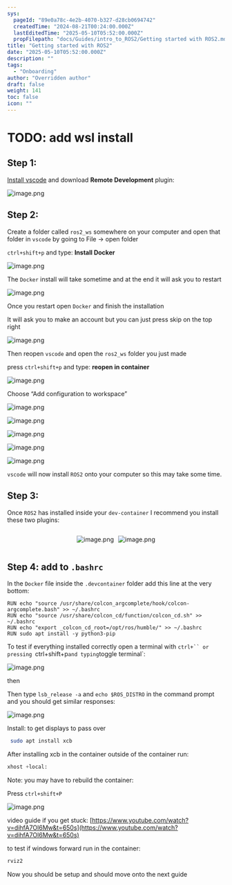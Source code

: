 ```yaml
---
sys:
  pageId: "89e0a78c-4e2b-4070-b327-d28cb0694742"
  createdTime: "2024-08-21T00:24:00.000Z"
  lastEditedTime: "2025-05-10T05:52:00.000Z"
  propFilepath: "docs/Guides/intro_to_ROS2/Getting started with ROS2.md"
title: "Getting started with ROS2"
date: "2025-05-10T05:52:00.000Z"
description: ""
tags:
  - "Onboarding"
author: "Overridden author"
draft: false
weight: 141
toc: false
icon: ""
---
```


# TODO: add wsl install

## Step 1:

[Install vscode](https://code.visualstudio.com/download) and download **Remote Development** plugin:

![image.png](https://prod-files-secure.s3.us-west-2.amazonaws.com/d518164a-d88e-44d1-a4ee-3adb3bd8bce0/efb52993-1881-4a40-b95e-6f020334f022/image.png?X-Amz-Algorithm=AWS4-HMAC-SHA256&X-Amz-Content-Sha256=UNSIGNED-PAYLOAD&X-Amz-Credential=ASIAZI2LB4667NAC5TCZ%2F20250511%2Fus-west-2%2Fs3%2Faws4_request&X-Amz-Date=20250511T140751Z&X-Amz-Expires=3600&X-Amz-Security-Token=IQoJb3JpZ2luX2VjEBEaCXVzLXdlc3QtMiJHMEUCIQDez4Hn2jyuibaLiIuyU3tUWhGnwhx4jj5HO3S9KYXcSwIgTdYUr4ntYs8YqIhCJsk5Br9m6cRmNZKPYTcXXLccTwYqiAQIuv%2F%2F%2F%2F%2F%2F%2F%2F%2F%2FARAAGgw2Mzc0MjMxODM4MDUiDL%2BGrkHMOBEJskD1FCrcA1pQ%2Br78%2BjurzCYA%2BI%2FjuQ%2BXH01GZeA9oCOiDuQrh12JAtyqZjHVidD5VjhsDbBlpkfrvfKRIsxKZMjMDF5xEtdhlhO1NYRAXP6biXaOAEpLy7jJbqe9MHbKq0%2BXN5KeH7ZhDkgRFxRprUpFlu31CQADM27yaLegbeUgIvDZF2A2qyKGudF9Jw4oagl4p8NOM45rwsk8fR9RFMo8i9Eb7qt%2Bknbd6Ng8gSlcDrYbVrMacQabYh3DtjATjMKGVd%2BecautPL%2BfDJoce5fdh%2BNa%2BSBOi9qJL%2FRS9ya6t5UQ9zqm6BTST4z%2BT4r9uByIShY94LVDFNhOqajGvfRsDtOSRmcx1BC8frLCtMiqn8W7mzAmlObrFTD4uR1DDnB2X2kMtqLZdWFhXkmwqD3iG3Ew34gVTqhxSJ2t%2BuRilRd5N2w5g4AA0sDxI%2B6Y4SeGz0mgo8DloYn4%2BIJmjgt4vKzQah0VQGspHG%2FbXStnwFbZnQmbkLqAdhZn93ufSIVaAcsthbhZKCs6wowziAfYzZQcg70JrPddoNGZ7eFU5OqUssPJUjUDIAarFdG4pghT5RTHK73wae0tk9XUxd0Jmj6%2BApMso0tEFOrDo9bperX%2BqPuDa8noqKJ3ipC942ZUMNDJgcEGOqUBR%2FdQ4DuXKmxqZ45pvykicEfYl7JCnW7R8xYDNkUAHFx%2BkOBiQzKYXL8x7jS%2BMQLSNdQdmzU2Z%2FZtGHiG%2Bx%2BHbdG70fhv5w0cPNz8e9VhyIWd%2BTOBjx1bGuTiY518oucBtZjXWjK2Bk5aw%2FdWsJpwaAvtijxWVH3VbikWmQ5ffAc8N9Om3rs%2FHrBi3EVzadJ7ybg1VAJUqt8OSZ7sfzVc%2B3%2FdWQjp&X-Amz-Signature=316b865b5a88caf515b9f772461fd7d30b5693dfeb1727b5272ac7cb182f5f03&X-Amz-SignedHeaders=host&x-id=GetObject)

## Step 2:

Create a folder called `ros2_ws` somewhere on your computer and open that folder in `vscode` by going to File → open folder 

`ctrl+shift+p` and type: **Install Docker**

![image.png](https://prod-files-secure.s3.us-west-2.amazonaws.com/d518164a-d88e-44d1-a4ee-3adb3bd8bce0/2269dc0e-1cd5-47ff-bceb-c04ad9b2eab0/image.png?X-Amz-Algorithm=AWS4-HMAC-SHA256&X-Amz-Content-Sha256=UNSIGNED-PAYLOAD&X-Amz-Credential=ASIAZI2LB4667NAC5TCZ%2F20250511%2Fus-west-2%2Fs3%2Faws4_request&X-Amz-Date=20250511T140751Z&X-Amz-Expires=3600&X-Amz-Security-Token=IQoJb3JpZ2luX2VjEBEaCXVzLXdlc3QtMiJHMEUCIQDez4Hn2jyuibaLiIuyU3tUWhGnwhx4jj5HO3S9KYXcSwIgTdYUr4ntYs8YqIhCJsk5Br9m6cRmNZKPYTcXXLccTwYqiAQIuv%2F%2F%2F%2F%2F%2F%2F%2F%2F%2FARAAGgw2Mzc0MjMxODM4MDUiDL%2BGrkHMOBEJskD1FCrcA1pQ%2Br78%2BjurzCYA%2BI%2FjuQ%2BXH01GZeA9oCOiDuQrh12JAtyqZjHVidD5VjhsDbBlpkfrvfKRIsxKZMjMDF5xEtdhlhO1NYRAXP6biXaOAEpLy7jJbqe9MHbKq0%2BXN5KeH7ZhDkgRFxRprUpFlu31CQADM27yaLegbeUgIvDZF2A2qyKGudF9Jw4oagl4p8NOM45rwsk8fR9RFMo8i9Eb7qt%2Bknbd6Ng8gSlcDrYbVrMacQabYh3DtjATjMKGVd%2BecautPL%2BfDJoce5fdh%2BNa%2BSBOi9qJL%2FRS9ya6t5UQ9zqm6BTST4z%2BT4r9uByIShY94LVDFNhOqajGvfRsDtOSRmcx1BC8frLCtMiqn8W7mzAmlObrFTD4uR1DDnB2X2kMtqLZdWFhXkmwqD3iG3Ew34gVTqhxSJ2t%2BuRilRd5N2w5g4AA0sDxI%2B6Y4SeGz0mgo8DloYn4%2BIJmjgt4vKzQah0VQGspHG%2FbXStnwFbZnQmbkLqAdhZn93ufSIVaAcsthbhZKCs6wowziAfYzZQcg70JrPddoNGZ7eFU5OqUssPJUjUDIAarFdG4pghT5RTHK73wae0tk9XUxd0Jmj6%2BApMso0tEFOrDo9bperX%2BqPuDa8noqKJ3ipC942ZUMNDJgcEGOqUBR%2FdQ4DuXKmxqZ45pvykicEfYl7JCnW7R8xYDNkUAHFx%2BkOBiQzKYXL8x7jS%2BMQLSNdQdmzU2Z%2FZtGHiG%2Bx%2BHbdG70fhv5w0cPNz8e9VhyIWd%2BTOBjx1bGuTiY518oucBtZjXWjK2Bk5aw%2FdWsJpwaAvtijxWVH3VbikWmQ5ffAc8N9Om3rs%2FHrBi3EVzadJ7ybg1VAJUqt8OSZ7sfzVc%2B3%2FdWQjp&X-Amz-Signature=d8e363af8f56d3f2fc48fc675f2063b8667598653fc8ff23ac399be9738699e2&X-Amz-SignedHeaders=host&x-id=GetObject)

The `Docker` install will take sometime and at the end it will ask you to restart

![image.png](https://prod-files-secure.s3.us-west-2.amazonaws.com/d518164a-d88e-44d1-a4ee-3adb3bd8bce0/ed233f78-be33-4b1f-b89c-9c346c0e961e/image.png?X-Amz-Algorithm=AWS4-HMAC-SHA256&X-Amz-Content-Sha256=UNSIGNED-PAYLOAD&X-Amz-Credential=ASIAZI2LB4667NAC5TCZ%2F20250511%2Fus-west-2%2Fs3%2Faws4_request&X-Amz-Date=20250511T140751Z&X-Amz-Expires=3600&X-Amz-Security-Token=IQoJb3JpZ2luX2VjEBEaCXVzLXdlc3QtMiJHMEUCIQDez4Hn2jyuibaLiIuyU3tUWhGnwhx4jj5HO3S9KYXcSwIgTdYUr4ntYs8YqIhCJsk5Br9m6cRmNZKPYTcXXLccTwYqiAQIuv%2F%2F%2F%2F%2F%2F%2F%2F%2F%2FARAAGgw2Mzc0MjMxODM4MDUiDL%2BGrkHMOBEJskD1FCrcA1pQ%2Br78%2BjurzCYA%2BI%2FjuQ%2BXH01GZeA9oCOiDuQrh12JAtyqZjHVidD5VjhsDbBlpkfrvfKRIsxKZMjMDF5xEtdhlhO1NYRAXP6biXaOAEpLy7jJbqe9MHbKq0%2BXN5KeH7ZhDkgRFxRprUpFlu31CQADM27yaLegbeUgIvDZF2A2qyKGudF9Jw4oagl4p8NOM45rwsk8fR9RFMo8i9Eb7qt%2Bknbd6Ng8gSlcDrYbVrMacQabYh3DtjATjMKGVd%2BecautPL%2BfDJoce5fdh%2BNa%2BSBOi9qJL%2FRS9ya6t5UQ9zqm6BTST4z%2BT4r9uByIShY94LVDFNhOqajGvfRsDtOSRmcx1BC8frLCtMiqn8W7mzAmlObrFTD4uR1DDnB2X2kMtqLZdWFhXkmwqD3iG3Ew34gVTqhxSJ2t%2BuRilRd5N2w5g4AA0sDxI%2B6Y4SeGz0mgo8DloYn4%2BIJmjgt4vKzQah0VQGspHG%2FbXStnwFbZnQmbkLqAdhZn93ufSIVaAcsthbhZKCs6wowziAfYzZQcg70JrPddoNGZ7eFU5OqUssPJUjUDIAarFdG4pghT5RTHK73wae0tk9XUxd0Jmj6%2BApMso0tEFOrDo9bperX%2BqPuDa8noqKJ3ipC942ZUMNDJgcEGOqUBR%2FdQ4DuXKmxqZ45pvykicEfYl7JCnW7R8xYDNkUAHFx%2BkOBiQzKYXL8x7jS%2BMQLSNdQdmzU2Z%2FZtGHiG%2Bx%2BHbdG70fhv5w0cPNz8e9VhyIWd%2BTOBjx1bGuTiY518oucBtZjXWjK2Bk5aw%2FdWsJpwaAvtijxWVH3VbikWmQ5ffAc8N9Om3rs%2FHrBi3EVzadJ7ybg1VAJUqt8OSZ7sfzVc%2B3%2FdWQjp&X-Amz-Signature=e577b4910ce42cfc2f29ce0a7826689e161d66a3a2de10348484a8cd439fe9d5&X-Amz-SignedHeaders=host&x-id=GetObject)

Once you restart open `Docker` and finish the installation

It will ask you to make an account but you can just press skip on the top right

![image.png](https://prod-files-secure.s3.us-west-2.amazonaws.com/d518164a-d88e-44d1-a4ee-3adb3bd8bce0/21010ad9-1659-4fd9-9f59-9932a09b2a3d/image.png?X-Amz-Algorithm=AWS4-HMAC-SHA256&X-Amz-Content-Sha256=UNSIGNED-PAYLOAD&X-Amz-Credential=ASIAZI2LB4667NAC5TCZ%2F20250511%2Fus-west-2%2Fs3%2Faws4_request&X-Amz-Date=20250511T140751Z&X-Amz-Expires=3600&X-Amz-Security-Token=IQoJb3JpZ2luX2VjEBEaCXVzLXdlc3QtMiJHMEUCIQDez4Hn2jyuibaLiIuyU3tUWhGnwhx4jj5HO3S9KYXcSwIgTdYUr4ntYs8YqIhCJsk5Br9m6cRmNZKPYTcXXLccTwYqiAQIuv%2F%2F%2F%2F%2F%2F%2F%2F%2F%2FARAAGgw2Mzc0MjMxODM4MDUiDL%2BGrkHMOBEJskD1FCrcA1pQ%2Br78%2BjurzCYA%2BI%2FjuQ%2BXH01GZeA9oCOiDuQrh12JAtyqZjHVidD5VjhsDbBlpkfrvfKRIsxKZMjMDF5xEtdhlhO1NYRAXP6biXaOAEpLy7jJbqe9MHbKq0%2BXN5KeH7ZhDkgRFxRprUpFlu31CQADM27yaLegbeUgIvDZF2A2qyKGudF9Jw4oagl4p8NOM45rwsk8fR9RFMo8i9Eb7qt%2Bknbd6Ng8gSlcDrYbVrMacQabYh3DtjATjMKGVd%2BecautPL%2BfDJoce5fdh%2BNa%2BSBOi9qJL%2FRS9ya6t5UQ9zqm6BTST4z%2BT4r9uByIShY94LVDFNhOqajGvfRsDtOSRmcx1BC8frLCtMiqn8W7mzAmlObrFTD4uR1DDnB2X2kMtqLZdWFhXkmwqD3iG3Ew34gVTqhxSJ2t%2BuRilRd5N2w5g4AA0sDxI%2B6Y4SeGz0mgo8DloYn4%2BIJmjgt4vKzQah0VQGspHG%2FbXStnwFbZnQmbkLqAdhZn93ufSIVaAcsthbhZKCs6wowziAfYzZQcg70JrPddoNGZ7eFU5OqUssPJUjUDIAarFdG4pghT5RTHK73wae0tk9XUxd0Jmj6%2BApMso0tEFOrDo9bperX%2BqPuDa8noqKJ3ipC942ZUMNDJgcEGOqUBR%2FdQ4DuXKmxqZ45pvykicEfYl7JCnW7R8xYDNkUAHFx%2BkOBiQzKYXL8x7jS%2BMQLSNdQdmzU2Z%2FZtGHiG%2Bx%2BHbdG70fhv5w0cPNz8e9VhyIWd%2BTOBjx1bGuTiY518oucBtZjXWjK2Bk5aw%2FdWsJpwaAvtijxWVH3VbikWmQ5ffAc8N9Om3rs%2FHrBi3EVzadJ7ybg1VAJUqt8OSZ7sfzVc%2B3%2FdWQjp&X-Amz-Signature=5babfcc88e966b52f2d5d43cb2a7133e1b8868b22671fcb1576d9d449f6eac64&X-Amz-SignedHeaders=host&x-id=GetObject)

Then reopen `vscode` and open the `ros2_ws` folder you just made

press `ctrl+shift+p` and type: **reopen in container**

![image.png](https://prod-files-secure.s3.us-west-2.amazonaws.com/d518164a-d88e-44d1-a4ee-3adb3bd8bce0/4e93b8c2-41ad-488c-8095-c74205196118/image.png?X-Amz-Algorithm=AWS4-HMAC-SHA256&X-Amz-Content-Sha256=UNSIGNED-PAYLOAD&X-Amz-Credential=ASIAZI2LB4667NAC5TCZ%2F20250511%2Fus-west-2%2Fs3%2Faws4_request&X-Amz-Date=20250511T140751Z&X-Amz-Expires=3600&X-Amz-Security-Token=IQoJb3JpZ2luX2VjEBEaCXVzLXdlc3QtMiJHMEUCIQDez4Hn2jyuibaLiIuyU3tUWhGnwhx4jj5HO3S9KYXcSwIgTdYUr4ntYs8YqIhCJsk5Br9m6cRmNZKPYTcXXLccTwYqiAQIuv%2F%2F%2F%2F%2F%2F%2F%2F%2F%2FARAAGgw2Mzc0MjMxODM4MDUiDL%2BGrkHMOBEJskD1FCrcA1pQ%2Br78%2BjurzCYA%2BI%2FjuQ%2BXH01GZeA9oCOiDuQrh12JAtyqZjHVidD5VjhsDbBlpkfrvfKRIsxKZMjMDF5xEtdhlhO1NYRAXP6biXaOAEpLy7jJbqe9MHbKq0%2BXN5KeH7ZhDkgRFxRprUpFlu31CQADM27yaLegbeUgIvDZF2A2qyKGudF9Jw4oagl4p8NOM45rwsk8fR9RFMo8i9Eb7qt%2Bknbd6Ng8gSlcDrYbVrMacQabYh3DtjATjMKGVd%2BecautPL%2BfDJoce5fdh%2BNa%2BSBOi9qJL%2FRS9ya6t5UQ9zqm6BTST4z%2BT4r9uByIShY94LVDFNhOqajGvfRsDtOSRmcx1BC8frLCtMiqn8W7mzAmlObrFTD4uR1DDnB2X2kMtqLZdWFhXkmwqD3iG3Ew34gVTqhxSJ2t%2BuRilRd5N2w5g4AA0sDxI%2B6Y4SeGz0mgo8DloYn4%2BIJmjgt4vKzQah0VQGspHG%2FbXStnwFbZnQmbkLqAdhZn93ufSIVaAcsthbhZKCs6wowziAfYzZQcg70JrPddoNGZ7eFU5OqUssPJUjUDIAarFdG4pghT5RTHK73wae0tk9XUxd0Jmj6%2BApMso0tEFOrDo9bperX%2BqPuDa8noqKJ3ipC942ZUMNDJgcEGOqUBR%2FdQ4DuXKmxqZ45pvykicEfYl7JCnW7R8xYDNkUAHFx%2BkOBiQzKYXL8x7jS%2BMQLSNdQdmzU2Z%2FZtGHiG%2Bx%2BHbdG70fhv5w0cPNz8e9VhyIWd%2BTOBjx1bGuTiY518oucBtZjXWjK2Bk5aw%2FdWsJpwaAvtijxWVH3VbikWmQ5ffAc8N9Om3rs%2FHrBi3EVzadJ7ybg1VAJUqt8OSZ7sfzVc%2B3%2FdWQjp&X-Amz-Signature=a1ae3b82de3901c1f1d59a799ea2f64c8d5c68808b740a482463b7b1f29fefdf&X-Amz-SignedHeaders=host&x-id=GetObject)

Choose “Add configuration to workspace”

![image.png](https://prod-files-secure.s3.us-west-2.amazonaws.com/d518164a-d88e-44d1-a4ee-3adb3bd8bce0/9560b282-5060-4989-ba37-97e7b2c22476/image.png?X-Amz-Algorithm=AWS4-HMAC-SHA256&X-Amz-Content-Sha256=UNSIGNED-PAYLOAD&X-Amz-Credential=ASIAZI2LB4667NAC5TCZ%2F20250511%2Fus-west-2%2Fs3%2Faws4_request&X-Amz-Date=20250511T140751Z&X-Amz-Expires=3600&X-Amz-Security-Token=IQoJb3JpZ2luX2VjEBEaCXVzLXdlc3QtMiJHMEUCIQDez4Hn2jyuibaLiIuyU3tUWhGnwhx4jj5HO3S9KYXcSwIgTdYUr4ntYs8YqIhCJsk5Br9m6cRmNZKPYTcXXLccTwYqiAQIuv%2F%2F%2F%2F%2F%2F%2F%2F%2F%2FARAAGgw2Mzc0MjMxODM4MDUiDL%2BGrkHMOBEJskD1FCrcA1pQ%2Br78%2BjurzCYA%2BI%2FjuQ%2BXH01GZeA9oCOiDuQrh12JAtyqZjHVidD5VjhsDbBlpkfrvfKRIsxKZMjMDF5xEtdhlhO1NYRAXP6biXaOAEpLy7jJbqe9MHbKq0%2BXN5KeH7ZhDkgRFxRprUpFlu31CQADM27yaLegbeUgIvDZF2A2qyKGudF9Jw4oagl4p8NOM45rwsk8fR9RFMo8i9Eb7qt%2Bknbd6Ng8gSlcDrYbVrMacQabYh3DtjATjMKGVd%2BecautPL%2BfDJoce5fdh%2BNa%2BSBOi9qJL%2FRS9ya6t5UQ9zqm6BTST4z%2BT4r9uByIShY94LVDFNhOqajGvfRsDtOSRmcx1BC8frLCtMiqn8W7mzAmlObrFTD4uR1DDnB2X2kMtqLZdWFhXkmwqD3iG3Ew34gVTqhxSJ2t%2BuRilRd5N2w5g4AA0sDxI%2B6Y4SeGz0mgo8DloYn4%2BIJmjgt4vKzQah0VQGspHG%2FbXStnwFbZnQmbkLqAdhZn93ufSIVaAcsthbhZKCs6wowziAfYzZQcg70JrPddoNGZ7eFU5OqUssPJUjUDIAarFdG4pghT5RTHK73wae0tk9XUxd0Jmj6%2BApMso0tEFOrDo9bperX%2BqPuDa8noqKJ3ipC942ZUMNDJgcEGOqUBR%2FdQ4DuXKmxqZ45pvykicEfYl7JCnW7R8xYDNkUAHFx%2BkOBiQzKYXL8x7jS%2BMQLSNdQdmzU2Z%2FZtGHiG%2Bx%2BHbdG70fhv5w0cPNz8e9VhyIWd%2BTOBjx1bGuTiY518oucBtZjXWjK2Bk5aw%2FdWsJpwaAvtijxWVH3VbikWmQ5ffAc8N9Om3rs%2FHrBi3EVzadJ7ybg1VAJUqt8OSZ7sfzVc%2B3%2FdWQjp&X-Amz-Signature=4e92f5c2732c2a9eb25e8048adb93020bf068f4ce86b04ecab33030a857815c3&X-Amz-SignedHeaders=host&x-id=GetObject)

![image.png](https://prod-files-secure.s3.us-west-2.amazonaws.com/d518164a-d88e-44d1-a4ee-3adb3bd8bce0/2ee63f81-886b-48e8-a553-dc6e5eac99e4/image.png?X-Amz-Algorithm=AWS4-HMAC-SHA256&X-Amz-Content-Sha256=UNSIGNED-PAYLOAD&X-Amz-Credential=ASIAZI2LB4667NAC5TCZ%2F20250511%2Fus-west-2%2Fs3%2Faws4_request&X-Amz-Date=20250511T140751Z&X-Amz-Expires=3600&X-Amz-Security-Token=IQoJb3JpZ2luX2VjEBEaCXVzLXdlc3QtMiJHMEUCIQDez4Hn2jyuibaLiIuyU3tUWhGnwhx4jj5HO3S9KYXcSwIgTdYUr4ntYs8YqIhCJsk5Br9m6cRmNZKPYTcXXLccTwYqiAQIuv%2F%2F%2F%2F%2F%2F%2F%2F%2F%2FARAAGgw2Mzc0MjMxODM4MDUiDL%2BGrkHMOBEJskD1FCrcA1pQ%2Br78%2BjurzCYA%2BI%2FjuQ%2BXH01GZeA9oCOiDuQrh12JAtyqZjHVidD5VjhsDbBlpkfrvfKRIsxKZMjMDF5xEtdhlhO1NYRAXP6biXaOAEpLy7jJbqe9MHbKq0%2BXN5KeH7ZhDkgRFxRprUpFlu31CQADM27yaLegbeUgIvDZF2A2qyKGudF9Jw4oagl4p8NOM45rwsk8fR9RFMo8i9Eb7qt%2Bknbd6Ng8gSlcDrYbVrMacQabYh3DtjATjMKGVd%2BecautPL%2BfDJoce5fdh%2BNa%2BSBOi9qJL%2FRS9ya6t5UQ9zqm6BTST4z%2BT4r9uByIShY94LVDFNhOqajGvfRsDtOSRmcx1BC8frLCtMiqn8W7mzAmlObrFTD4uR1DDnB2X2kMtqLZdWFhXkmwqD3iG3Ew34gVTqhxSJ2t%2BuRilRd5N2w5g4AA0sDxI%2B6Y4SeGz0mgo8DloYn4%2BIJmjgt4vKzQah0VQGspHG%2FbXStnwFbZnQmbkLqAdhZn93ufSIVaAcsthbhZKCs6wowziAfYzZQcg70JrPddoNGZ7eFU5OqUssPJUjUDIAarFdG4pghT5RTHK73wae0tk9XUxd0Jmj6%2BApMso0tEFOrDo9bperX%2BqPuDa8noqKJ3ipC942ZUMNDJgcEGOqUBR%2FdQ4DuXKmxqZ45pvykicEfYl7JCnW7R8xYDNkUAHFx%2BkOBiQzKYXL8x7jS%2BMQLSNdQdmzU2Z%2FZtGHiG%2Bx%2BHbdG70fhv5w0cPNz8e9VhyIWd%2BTOBjx1bGuTiY518oucBtZjXWjK2Bk5aw%2FdWsJpwaAvtijxWVH3VbikWmQ5ffAc8N9Om3rs%2FHrBi3EVzadJ7ybg1VAJUqt8OSZ7sfzVc%2B3%2FdWQjp&X-Amz-Signature=54d35f968e64e5edb4ce0daeaf2b42cef4dddcc172e4263ba1f45b9cc398b2b9&X-Amz-SignedHeaders=host&x-id=GetObject)

![image.png](https://prod-files-secure.s3.us-west-2.amazonaws.com/d518164a-d88e-44d1-a4ee-3adb3bd8bce0/ae1580b2-b048-407e-aed9-b584224a7a04/image.png?X-Amz-Algorithm=AWS4-HMAC-SHA256&X-Amz-Content-Sha256=UNSIGNED-PAYLOAD&X-Amz-Credential=ASIAZI2LB4667NAC5TCZ%2F20250511%2Fus-west-2%2Fs3%2Faws4_request&X-Amz-Date=20250511T140751Z&X-Amz-Expires=3600&X-Amz-Security-Token=IQoJb3JpZ2luX2VjEBEaCXVzLXdlc3QtMiJHMEUCIQDez4Hn2jyuibaLiIuyU3tUWhGnwhx4jj5HO3S9KYXcSwIgTdYUr4ntYs8YqIhCJsk5Br9m6cRmNZKPYTcXXLccTwYqiAQIuv%2F%2F%2F%2F%2F%2F%2F%2F%2F%2FARAAGgw2Mzc0MjMxODM4MDUiDL%2BGrkHMOBEJskD1FCrcA1pQ%2Br78%2BjurzCYA%2BI%2FjuQ%2BXH01GZeA9oCOiDuQrh12JAtyqZjHVidD5VjhsDbBlpkfrvfKRIsxKZMjMDF5xEtdhlhO1NYRAXP6biXaOAEpLy7jJbqe9MHbKq0%2BXN5KeH7ZhDkgRFxRprUpFlu31CQADM27yaLegbeUgIvDZF2A2qyKGudF9Jw4oagl4p8NOM45rwsk8fR9RFMo8i9Eb7qt%2Bknbd6Ng8gSlcDrYbVrMacQabYh3DtjATjMKGVd%2BecautPL%2BfDJoce5fdh%2BNa%2BSBOi9qJL%2FRS9ya6t5UQ9zqm6BTST4z%2BT4r9uByIShY94LVDFNhOqajGvfRsDtOSRmcx1BC8frLCtMiqn8W7mzAmlObrFTD4uR1DDnB2X2kMtqLZdWFhXkmwqD3iG3Ew34gVTqhxSJ2t%2BuRilRd5N2w5g4AA0sDxI%2B6Y4SeGz0mgo8DloYn4%2BIJmjgt4vKzQah0VQGspHG%2FbXStnwFbZnQmbkLqAdhZn93ufSIVaAcsthbhZKCs6wowziAfYzZQcg70JrPddoNGZ7eFU5OqUssPJUjUDIAarFdG4pghT5RTHK73wae0tk9XUxd0Jmj6%2BApMso0tEFOrDo9bperX%2BqPuDa8noqKJ3ipC942ZUMNDJgcEGOqUBR%2FdQ4DuXKmxqZ45pvykicEfYl7JCnW7R8xYDNkUAHFx%2BkOBiQzKYXL8x7jS%2BMQLSNdQdmzU2Z%2FZtGHiG%2Bx%2BHbdG70fhv5w0cPNz8e9VhyIWd%2BTOBjx1bGuTiY518oucBtZjXWjK2Bk5aw%2FdWsJpwaAvtijxWVH3VbikWmQ5ffAc8N9Om3rs%2FHrBi3EVzadJ7ybg1VAJUqt8OSZ7sfzVc%2B3%2FdWQjp&X-Amz-Signature=cf007e1338dd0493fe71dbfdf5c9a28c45c8b2ee950ebbca3d070eff1e07d2be&X-Amz-SignedHeaders=host&x-id=GetObject)

![image.png](https://prod-files-secure.s3.us-west-2.amazonaws.com/d518164a-d88e-44d1-a4ee-3adb3bd8bce0/53255b28-f75e-430f-b9e3-c0ac8577e42b/image.png?X-Amz-Algorithm=AWS4-HMAC-SHA256&X-Amz-Content-Sha256=UNSIGNED-PAYLOAD&X-Amz-Credential=ASIAZI2LB4667NAC5TCZ%2F20250511%2Fus-west-2%2Fs3%2Faws4_request&X-Amz-Date=20250511T140751Z&X-Amz-Expires=3600&X-Amz-Security-Token=IQoJb3JpZ2luX2VjEBEaCXVzLXdlc3QtMiJHMEUCIQDez4Hn2jyuibaLiIuyU3tUWhGnwhx4jj5HO3S9KYXcSwIgTdYUr4ntYs8YqIhCJsk5Br9m6cRmNZKPYTcXXLccTwYqiAQIuv%2F%2F%2F%2F%2F%2F%2F%2F%2F%2FARAAGgw2Mzc0MjMxODM4MDUiDL%2BGrkHMOBEJskD1FCrcA1pQ%2Br78%2BjurzCYA%2BI%2FjuQ%2BXH01GZeA9oCOiDuQrh12JAtyqZjHVidD5VjhsDbBlpkfrvfKRIsxKZMjMDF5xEtdhlhO1NYRAXP6biXaOAEpLy7jJbqe9MHbKq0%2BXN5KeH7ZhDkgRFxRprUpFlu31CQADM27yaLegbeUgIvDZF2A2qyKGudF9Jw4oagl4p8NOM45rwsk8fR9RFMo8i9Eb7qt%2Bknbd6Ng8gSlcDrYbVrMacQabYh3DtjATjMKGVd%2BecautPL%2BfDJoce5fdh%2BNa%2BSBOi9qJL%2FRS9ya6t5UQ9zqm6BTST4z%2BT4r9uByIShY94LVDFNhOqajGvfRsDtOSRmcx1BC8frLCtMiqn8W7mzAmlObrFTD4uR1DDnB2X2kMtqLZdWFhXkmwqD3iG3Ew34gVTqhxSJ2t%2BuRilRd5N2w5g4AA0sDxI%2B6Y4SeGz0mgo8DloYn4%2BIJmjgt4vKzQah0VQGspHG%2FbXStnwFbZnQmbkLqAdhZn93ufSIVaAcsthbhZKCs6wowziAfYzZQcg70JrPddoNGZ7eFU5OqUssPJUjUDIAarFdG4pghT5RTHK73wae0tk9XUxd0Jmj6%2BApMso0tEFOrDo9bperX%2BqPuDa8noqKJ3ipC942ZUMNDJgcEGOqUBR%2FdQ4DuXKmxqZ45pvykicEfYl7JCnW7R8xYDNkUAHFx%2BkOBiQzKYXL8x7jS%2BMQLSNdQdmzU2Z%2FZtGHiG%2Bx%2BHbdG70fhv5w0cPNz8e9VhyIWd%2BTOBjx1bGuTiY518oucBtZjXWjK2Bk5aw%2FdWsJpwaAvtijxWVH3VbikWmQ5ffAc8N9Om3rs%2FHrBi3EVzadJ7ybg1VAJUqt8OSZ7sfzVc%2B3%2FdWQjp&X-Amz-Signature=d0898adca32f8fb344f18e5907a8ec9e4bce2b9e9fde4bb4b5e2fef7ead15297&X-Amz-SignedHeaders=host&x-id=GetObject)

![image.png](https://prod-files-secure.s3.us-west-2.amazonaws.com/d518164a-d88e-44d1-a4ee-3adb3bd8bce0/7c562767-5af9-4ffb-97d1-327bcdf4ee00/image.png?X-Amz-Algorithm=AWS4-HMAC-SHA256&X-Amz-Content-Sha256=UNSIGNED-PAYLOAD&X-Amz-Credential=ASIAZI2LB4667NAC5TCZ%2F20250511%2Fus-west-2%2Fs3%2Faws4_request&X-Amz-Date=20250511T140751Z&X-Amz-Expires=3600&X-Amz-Security-Token=IQoJb3JpZ2luX2VjEBEaCXVzLXdlc3QtMiJHMEUCIQDez4Hn2jyuibaLiIuyU3tUWhGnwhx4jj5HO3S9KYXcSwIgTdYUr4ntYs8YqIhCJsk5Br9m6cRmNZKPYTcXXLccTwYqiAQIuv%2F%2F%2F%2F%2F%2F%2F%2F%2F%2FARAAGgw2Mzc0MjMxODM4MDUiDL%2BGrkHMOBEJskD1FCrcA1pQ%2Br78%2BjurzCYA%2BI%2FjuQ%2BXH01GZeA9oCOiDuQrh12JAtyqZjHVidD5VjhsDbBlpkfrvfKRIsxKZMjMDF5xEtdhlhO1NYRAXP6biXaOAEpLy7jJbqe9MHbKq0%2BXN5KeH7ZhDkgRFxRprUpFlu31CQADM27yaLegbeUgIvDZF2A2qyKGudF9Jw4oagl4p8NOM45rwsk8fR9RFMo8i9Eb7qt%2Bknbd6Ng8gSlcDrYbVrMacQabYh3DtjATjMKGVd%2BecautPL%2BfDJoce5fdh%2BNa%2BSBOi9qJL%2FRS9ya6t5UQ9zqm6BTST4z%2BT4r9uByIShY94LVDFNhOqajGvfRsDtOSRmcx1BC8frLCtMiqn8W7mzAmlObrFTD4uR1DDnB2X2kMtqLZdWFhXkmwqD3iG3Ew34gVTqhxSJ2t%2BuRilRd5N2w5g4AA0sDxI%2B6Y4SeGz0mgo8DloYn4%2BIJmjgt4vKzQah0VQGspHG%2FbXStnwFbZnQmbkLqAdhZn93ufSIVaAcsthbhZKCs6wowziAfYzZQcg70JrPddoNGZ7eFU5OqUssPJUjUDIAarFdG4pghT5RTHK73wae0tk9XUxd0Jmj6%2BApMso0tEFOrDo9bperX%2BqPuDa8noqKJ3ipC942ZUMNDJgcEGOqUBR%2FdQ4DuXKmxqZ45pvykicEfYl7JCnW7R8xYDNkUAHFx%2BkOBiQzKYXL8x7jS%2BMQLSNdQdmzU2Z%2FZtGHiG%2Bx%2BHbdG70fhv5w0cPNz8e9VhyIWd%2BTOBjx1bGuTiY518oucBtZjXWjK2Bk5aw%2FdWsJpwaAvtijxWVH3VbikWmQ5ffAc8N9Om3rs%2FHrBi3EVzadJ7ybg1VAJUqt8OSZ7sfzVc%2B3%2FdWQjp&X-Amz-Signature=abd349bd0944cbca57cd43d9497a2b23133882289e7e99ed7c6f1d70af9a5d9c&X-Amz-SignedHeaders=host&x-id=GetObject)

`vscode` will now install `ROS2` onto your computer so this may take some time.

## Step 3:

Once `ROS2` has installed inside your `dev-container` I recommend you install these two plugins:

<div style="display: flex;flex-direction: row; column-gap:10px; max-width: 630px;justify-content: center;">
<div>

![image.png](https://prod-files-secure.s3.us-west-2.amazonaws.com/d518164a-d88e-44d1-a4ee-3adb3bd8bce0/3fc3d550-5a54-4ba1-ba6b-faa01cdb7369/image.png?X-Amz-Algorithm=AWS4-HMAC-SHA256&X-Amz-Content-Sha256=UNSIGNED-PAYLOAD&X-Amz-Credential=ASIAZI2LB4666ZPCOOPS%2F20250511%2Fus-west-2%2Fs3%2Faws4_request&X-Amz-Date=20250511T140803Z&X-Amz-Expires=3600&X-Amz-Security-Token=IQoJb3JpZ2luX2VjEBAaCXVzLXdlc3QtMiJIMEYCIQDIRO4598pJ4q%2FfJFAaYLWkxTaPNH8120UzyeDAQeazaQIhANFUDHjkpwB5SGToi4Az5JuLW6SOEY%2B8El8UTKEi5%2FJdKogECLn%2F%2F%2F%2F%2F%2F%2F%2F%2F%2FwEQABoMNjM3NDIzMTgzODA1Igw7Llc5bmCkrTpPpm4q3ANC4CqHhCJSMlC0hToJO5W0wzQfCa3hHd%2F372wQzO475BjnJwhopbQLCdWnR5kyP3jwRYdqqWaQ8TgwKfYKKktE2adTWs5YtrPBDJ3b%2BzrqT%2F7Em9o1VB5xSAgQIgHwuXG6ORCIfm%2BiI6Md2c8sI5SNrdFe%2Fci%2FGgBzt0hdxzKtg13PQhIFQDrwT1Hn1tHb60h%2FFEN%2BHA30dZnSpkFsP%2F5h9jTvGfbx6N6NVCXqMJ6VPWgg5uF91GsCTjDdy0rbsiCyqhYFBBNeHYWNJibXsyvRbQeJXdZoN188n6TF6EufVLJsvgwgUd2CHcEXnr6eAPukhpaFYLJqQfuuPHK%2FAEi12NvN%2BBbY4alA6gYh8ntzY7Q80nu%2BgoKy4dqox%2F1OXBxtMoYEd%2BdwlUG8d5vw2pc2siolZUHijDB%2BIA7zrVcRxevpo3UGjtDkUyXJPAHhNKKfV1j%2FDvYSsdJfSMiy8KvH7YWhWvn7iDqyA2t%2FOcPU6Ta4OmmNvSh6yPjbg6VDepNRpa7BJ5QQtSijmwxe02GMBFUQylQvSNvqSEHTsutbMVe0gZPMbwvEGhH%2BGIyp9X2AQS5Wo%2BEFBa7GJ8nwnoDetT7wU%2FQ2tVGUviHBN%2FESKdgikyxMvCDcUUu%2FXjChuYHBBjqkAarTwimO2muP%2BTNK7jQOZOuuWbweEHGD5DOcuFhWIoAZm5hKBm6i1V%2B9rUn373dQhx6JFr%2B1o%2BbLXCV38S3mwvs7ULIFw4A1KoGswTGSJxR%2FeSAt5pFmbGPm6C4MpxEfE7bYQ6PI6LUUbVdMBU2JAFZ40Dnw3b1uTKg5KcAUj7aP%2FWUvGSbYZ1EGAvS18vZ2AqS79wFRonIIAD9akBKp7SbAAZcV&X-Amz-Signature=cfa26c57aad452c9f54bc60eec3b9447b6b0c68a52052a2bccdf646045a8e9ee&X-Amz-SignedHeaders=host&x-id=GetObject)

</div>
<div>

![image.png](https://prod-files-secure.s3.us-west-2.amazonaws.com/d518164a-d88e-44d1-a4ee-3adb3bd8bce0/d994cc66-13c2-4093-a5a3-f84cf4601a82/image.png?X-Amz-Algorithm=AWS4-HMAC-SHA256&X-Amz-Content-Sha256=UNSIGNED-PAYLOAD&X-Amz-Credential=ASIAZI2LB466XSJ42DRN%2F20250511%2Fus-west-2%2Fs3%2Faws4_request&X-Amz-Date=20250511T140804Z&X-Amz-Expires=3600&X-Amz-Security-Token=IQoJb3JpZ2luX2VjEBAaCXVzLXdlc3QtMiJHMEUCIF%2FfKle3ZA8by7Q1WCsOxFknfP4Bqle78q6%2F64kLCURcAiEA6TvkGkQyNgDp94RO53uXD2iT5gyqMMQvS5SGk3uhk6QqiAQIuf%2F%2F%2F%2F%2F%2F%2F%2F%2F%2FARAAGgw2Mzc0MjMxODM4MDUiDF7DjI1oFeZSz6jAnCrcAxP64EuGfp%2BSZaU3rADrRcVXc3uhdPONDSCY6s0j5z8C5OIMN4bOzovHPq2Q8QcAZGhM7Pb9est7iVq1VznIbXi1lhKlYX8DMss0DgnW26Uj4myPAWNj2QS23Sz61nYOJA3aPmtbDCt%2B5HRuZj2USmda1LwykToGnYtoXC5wJjsSKBXi%2FQuPLEboeqGtSnih0QxBZZ5dw4M9yz9Ht%2BGm8%2BKy08YP29uXYzc8QXHervyy%2Bt%2FFqcOi2rkCaAY2tzMpE4KWcOG5ByKuqNlviYBdP8mfuHgIpt8KyvhFAdJnPoepwaT9MYtBdqM62RbEiPy6RIaVz98bnqKKglHiZxZy2Ouge7ZkVp33oP6NZm6G3izFIEhzW7Jv3bgn9KlBhx3U8Q6VsDqAAAwNjK2RPmBuuMKeyZfGqNiLgsedgGnHDJuEjP92JCej7EcekMMP5KR6VrZ74Q0TA7zMMiruu1gDdGex3%2FN6OYBvVRx%2FOth2dhakbheWEWkDFB7W8QR5Vxt2jW6kpDp96t9BsqjrkNltlgeYiyI2HCfiwofN4XrQNNTn5xT2W6XMquICZZsVxY6ZHuezXQvelTASgAJcRyXxI8ffdrsJbBzBbFi2A7Gxs3Aw1YrfFHnE2N%2BkM%2F2SMIS5gcEGOqUBTa5faus5l8ivE2bYYyQqA6PANP2qCE4g0wUit48LZrrzHZDIkheZFCPh5KbR8hRpozP1gsRikG3c9L4LTY8YfuKAL2msTtTerNB60uIzIcLqq1zrdCB%2F5pbLStTsQyWq%2BMyp4YfLnZjl55rZ3I3uM5psmMRcroSXHCQ%2BdkbjrUtEULN5kn21zxfJhSYTNirNsUY7JZ35eZnoY%2BK7FsRe7VcN4Hf1&X-Amz-Signature=cf4cb800a333a18936cadfc40c074d17f2c8911d7c7734b2f19567634f72f0d4&X-Amz-SignedHeaders=host&x-id=GetObject)

</div>
</div>

## Step 4: add to `.bashrc`

In the `Docker` file inside the `.devcontainer` folder add this line at the very bottom: 

```docker
RUN echo "source /usr/share/colcon_argcomplete/hook/colcon-argcomplete.bash" >> ~/.bashrc
RUN echo "source /usr/share/colcon_cd/function/colcon_cd.sh" >> ~/.bashrc
RUN echo "export _colcon_cd_root=/opt/ros/humble/" >> ~/.bashrc
RUN sudo apt install -y python3-pip 
```

To test if everything installed correctly open a terminal with `ctrl+`` or pressing `ctrl+shift+p` and typing `toggle terminal`:

![image.png](https://prod-files-secure.s3.us-west-2.amazonaws.com/d518164a-d88e-44d1-a4ee-3adb3bd8bce0/6a4943d8-b04e-4c02-9a58-775f3384d1a5/image.png?X-Amz-Algorithm=AWS4-HMAC-SHA256&X-Amz-Content-Sha256=UNSIGNED-PAYLOAD&X-Amz-Credential=ASIAZI2LB4667NAC5TCZ%2F20250511%2Fus-west-2%2Fs3%2Faws4_request&X-Amz-Date=20250511T140751Z&X-Amz-Expires=3600&X-Amz-Security-Token=IQoJb3JpZ2luX2VjEBEaCXVzLXdlc3QtMiJHMEUCIQDez4Hn2jyuibaLiIuyU3tUWhGnwhx4jj5HO3S9KYXcSwIgTdYUr4ntYs8YqIhCJsk5Br9m6cRmNZKPYTcXXLccTwYqiAQIuv%2F%2F%2F%2F%2F%2F%2F%2F%2F%2FARAAGgw2Mzc0MjMxODM4MDUiDL%2BGrkHMOBEJskD1FCrcA1pQ%2Br78%2BjurzCYA%2BI%2FjuQ%2BXH01GZeA9oCOiDuQrh12JAtyqZjHVidD5VjhsDbBlpkfrvfKRIsxKZMjMDF5xEtdhlhO1NYRAXP6biXaOAEpLy7jJbqe9MHbKq0%2BXN5KeH7ZhDkgRFxRprUpFlu31CQADM27yaLegbeUgIvDZF2A2qyKGudF9Jw4oagl4p8NOM45rwsk8fR9RFMo8i9Eb7qt%2Bknbd6Ng8gSlcDrYbVrMacQabYh3DtjATjMKGVd%2BecautPL%2BfDJoce5fdh%2BNa%2BSBOi9qJL%2FRS9ya6t5UQ9zqm6BTST4z%2BT4r9uByIShY94LVDFNhOqajGvfRsDtOSRmcx1BC8frLCtMiqn8W7mzAmlObrFTD4uR1DDnB2X2kMtqLZdWFhXkmwqD3iG3Ew34gVTqhxSJ2t%2BuRilRd5N2w5g4AA0sDxI%2B6Y4SeGz0mgo8DloYn4%2BIJmjgt4vKzQah0VQGspHG%2FbXStnwFbZnQmbkLqAdhZn93ufSIVaAcsthbhZKCs6wowziAfYzZQcg70JrPddoNGZ7eFU5OqUssPJUjUDIAarFdG4pghT5RTHK73wae0tk9XUxd0Jmj6%2BApMso0tEFOrDo9bperX%2BqPuDa8noqKJ3ipC942ZUMNDJgcEGOqUBR%2FdQ4DuXKmxqZ45pvykicEfYl7JCnW7R8xYDNkUAHFx%2BkOBiQzKYXL8x7jS%2BMQLSNdQdmzU2Z%2FZtGHiG%2Bx%2BHbdG70fhv5w0cPNz8e9VhyIWd%2BTOBjx1bGuTiY518oucBtZjXWjK2Bk5aw%2FdWsJpwaAvtijxWVH3VbikWmQ5ffAc8N9Om3rs%2FHrBi3EVzadJ7ybg1VAJUqt8OSZ7sfzVc%2B3%2FdWQjp&X-Amz-Signature=a5cf6c8900d338a3c110fb0b121902c44b4e315def185b918257875e8d79f295&X-Amz-SignedHeaders=host&x-id=GetObject)

then 

Then type `lsb_release -a` and `echo $ROS_DISTRO` in the command prompt and you should get similar responses:

![image.png](https://prod-files-secure.s3.us-west-2.amazonaws.com/d518164a-d88e-44d1-a4ee-3adb3bd8bce0/3e635dec-a805-4e85-8b9e-d000e5b71a4e/image.png?X-Amz-Algorithm=AWS4-HMAC-SHA256&X-Amz-Content-Sha256=UNSIGNED-PAYLOAD&X-Amz-Credential=ASIAZI2LB4667NAC5TCZ%2F20250511%2Fus-west-2%2Fs3%2Faws4_request&X-Amz-Date=20250511T140751Z&X-Amz-Expires=3600&X-Amz-Security-Token=IQoJb3JpZ2luX2VjEBEaCXVzLXdlc3QtMiJHMEUCIQDez4Hn2jyuibaLiIuyU3tUWhGnwhx4jj5HO3S9KYXcSwIgTdYUr4ntYs8YqIhCJsk5Br9m6cRmNZKPYTcXXLccTwYqiAQIuv%2F%2F%2F%2F%2F%2F%2F%2F%2F%2FARAAGgw2Mzc0MjMxODM4MDUiDL%2BGrkHMOBEJskD1FCrcA1pQ%2Br78%2BjurzCYA%2BI%2FjuQ%2BXH01GZeA9oCOiDuQrh12JAtyqZjHVidD5VjhsDbBlpkfrvfKRIsxKZMjMDF5xEtdhlhO1NYRAXP6biXaOAEpLy7jJbqe9MHbKq0%2BXN5KeH7ZhDkgRFxRprUpFlu31CQADM27yaLegbeUgIvDZF2A2qyKGudF9Jw4oagl4p8NOM45rwsk8fR9RFMo8i9Eb7qt%2Bknbd6Ng8gSlcDrYbVrMacQabYh3DtjATjMKGVd%2BecautPL%2BfDJoce5fdh%2BNa%2BSBOi9qJL%2FRS9ya6t5UQ9zqm6BTST4z%2BT4r9uByIShY94LVDFNhOqajGvfRsDtOSRmcx1BC8frLCtMiqn8W7mzAmlObrFTD4uR1DDnB2X2kMtqLZdWFhXkmwqD3iG3Ew34gVTqhxSJ2t%2BuRilRd5N2w5g4AA0sDxI%2B6Y4SeGz0mgo8DloYn4%2BIJmjgt4vKzQah0VQGspHG%2FbXStnwFbZnQmbkLqAdhZn93ufSIVaAcsthbhZKCs6wowziAfYzZQcg70JrPddoNGZ7eFU5OqUssPJUjUDIAarFdG4pghT5RTHK73wae0tk9XUxd0Jmj6%2BApMso0tEFOrDo9bperX%2BqPuDa8noqKJ3ipC942ZUMNDJgcEGOqUBR%2FdQ4DuXKmxqZ45pvykicEfYl7JCnW7R8xYDNkUAHFx%2BkOBiQzKYXL8x7jS%2BMQLSNdQdmzU2Z%2FZtGHiG%2Bx%2BHbdG70fhv5w0cPNz8e9VhyIWd%2BTOBjx1bGuTiY518oucBtZjXWjK2Bk5aw%2FdWsJpwaAvtijxWVH3VbikWmQ5ffAc8N9Om3rs%2FHrBi3EVzadJ7ybg1VAJUqt8OSZ7sfzVc%2B3%2FdWQjp&X-Amz-Signature=22c740bfbb35089f6f79872ef0902b3b3176df5023ff0c447d056bfb11c423b4&X-Amz-SignedHeaders=host&x-id=GetObject)

Install:  to get displays to pass over

```bash
 sudo apt install xcb
```

After installing xcb in the container outside of the container run:

```python
xhost +local:
```

Note: you may have to rebuild the container:

Press `ctrl+shift+P`

![image.png](https://prod-files-secure.s3.us-west-2.amazonaws.com/d518164a-d88e-44d1-a4ee-3adb3bd8bce0/6c2be660-2618-4c38-9c26-53554f7a0b7b/image.png?X-Amz-Algorithm=AWS4-HMAC-SHA256&X-Amz-Content-Sha256=UNSIGNED-PAYLOAD&X-Amz-Credential=ASIAZI2LB4667NAC5TCZ%2F20250511%2Fus-west-2%2Fs3%2Faws4_request&X-Amz-Date=20250511T140751Z&X-Amz-Expires=3600&X-Amz-Security-Token=IQoJb3JpZ2luX2VjEBEaCXVzLXdlc3QtMiJHMEUCIQDez4Hn2jyuibaLiIuyU3tUWhGnwhx4jj5HO3S9KYXcSwIgTdYUr4ntYs8YqIhCJsk5Br9m6cRmNZKPYTcXXLccTwYqiAQIuv%2F%2F%2F%2F%2F%2F%2F%2F%2F%2FARAAGgw2Mzc0MjMxODM4MDUiDL%2BGrkHMOBEJskD1FCrcA1pQ%2Br78%2BjurzCYA%2BI%2FjuQ%2BXH01GZeA9oCOiDuQrh12JAtyqZjHVidD5VjhsDbBlpkfrvfKRIsxKZMjMDF5xEtdhlhO1NYRAXP6biXaOAEpLy7jJbqe9MHbKq0%2BXN5KeH7ZhDkgRFxRprUpFlu31CQADM27yaLegbeUgIvDZF2A2qyKGudF9Jw4oagl4p8NOM45rwsk8fR9RFMo8i9Eb7qt%2Bknbd6Ng8gSlcDrYbVrMacQabYh3DtjATjMKGVd%2BecautPL%2BfDJoce5fdh%2BNa%2BSBOi9qJL%2FRS9ya6t5UQ9zqm6BTST4z%2BT4r9uByIShY94LVDFNhOqajGvfRsDtOSRmcx1BC8frLCtMiqn8W7mzAmlObrFTD4uR1DDnB2X2kMtqLZdWFhXkmwqD3iG3Ew34gVTqhxSJ2t%2BuRilRd5N2w5g4AA0sDxI%2B6Y4SeGz0mgo8DloYn4%2BIJmjgt4vKzQah0VQGspHG%2FbXStnwFbZnQmbkLqAdhZn93ufSIVaAcsthbhZKCs6wowziAfYzZQcg70JrPddoNGZ7eFU5OqUssPJUjUDIAarFdG4pghT5RTHK73wae0tk9XUxd0Jmj6%2BApMso0tEFOrDo9bperX%2BqPuDa8noqKJ3ipC942ZUMNDJgcEGOqUBR%2FdQ4DuXKmxqZ45pvykicEfYl7JCnW7R8xYDNkUAHFx%2BkOBiQzKYXL8x7jS%2BMQLSNdQdmzU2Z%2FZtGHiG%2Bx%2BHbdG70fhv5w0cPNz8e9VhyIWd%2BTOBjx1bGuTiY518oucBtZjXWjK2Bk5aw%2FdWsJpwaAvtijxWVH3VbikWmQ5ffAc8N9Om3rs%2FHrBi3EVzadJ7ybg1VAJUqt8OSZ7sfzVc%2B3%2FdWQjp&X-Amz-Signature=4ee219baae2a6ccd59f9980cbc92cefd6c786664050627615230f1671fdbe629&X-Amz-SignedHeaders=host&x-id=GetObject)

video guide if you get stuck: [https://www.youtube.com/watch?v=dihfA7Ol6Mw&t=650s](https://www.youtube.com/watch?v=dihfA7Ol6Mw&t=650s)

to test if windows forward run in the container:

```bash
rviz2
```

Now you should be setup and should move onto the next guide 

